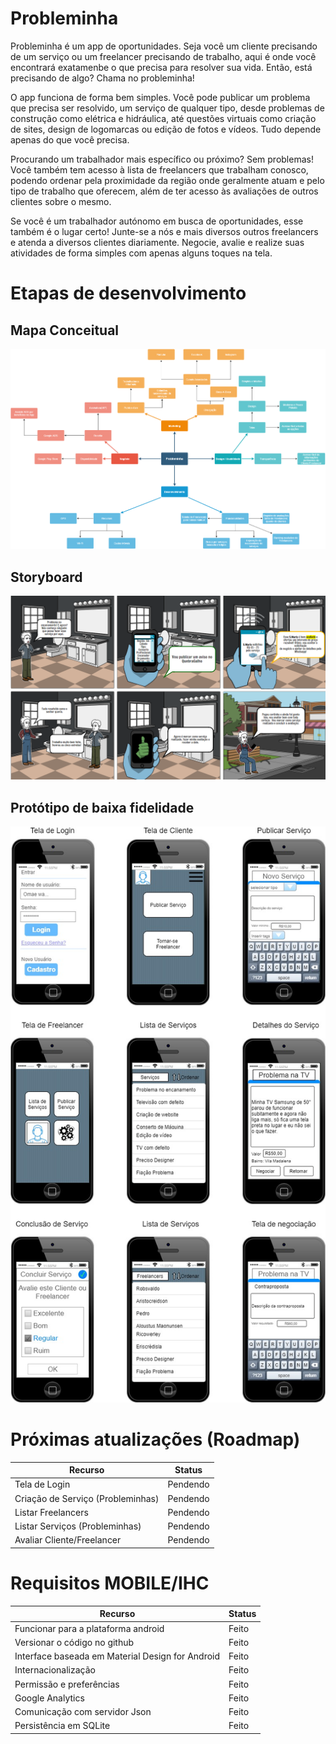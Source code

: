 # Probleminha
 Probleminha é um app de oportunidades. Seja você um cliente precisando de um serviço 
 ou um freelancer precisando de trabalho, aqui é onde você encontrará exatamenbe
 o que precisa para resolver sua vida. Então, está precisando de algo? Chama no probleminha!

 O app funciona de forma bem simples. Você pode publicar um problema que precisa ser resolvido, 
 um serviço de qualquer tipo, desde problemas de construção como elétrica e hidráulica, 
 até questões virtuais como criação de sites, design de logomarcas ou edição de fotos e vídeos. 
 Tudo depende apenas do que você precisa.

 Procurando um trabalhador mais específico ou próximo? Sem problemas! Você também tem acesso 
 à lista de freelancers que trabalham conosco, podendo ordenar pela proximidade da região 
 onde geralmente atuam e pelo tipo de trabalho que oferecem, além de ter acesso 
 às avaliações de outros clientes sobre o mesmo.

 Se você é um trabalhador autónomo em busca de oportunidades, esse também é o lugar certo! 
 Junte-se a nós e mais diversos outros freelancers e atenda a diversos clientes diariamente. 
 Negocie, avalie e realize suas atividades de forma simples com apenas alguns toques na tela.

# Etapas de desenvolvimento

## Mapa Conceitual
![](concepts/Concept_Map.png)

## Storyboard
![](concepts/storyboard.png)

## Protótipo de baixa fidelidade
![](concepts/Prototipo.jpg)

# Próximas atualizações (Roadmap)

 | Recurso                          | Status                                                                    |
 |----------------------------------|---------------------------------------------------------------------------|
 | Tela de Login                    | Pendendo                                                                  |
 | Criação de Serviço (Probleminhas)| Pendendo                                                                  |
 | Listar Freelancers               | Pendendo                                                                  |
 | Listar Serviços (Probleminhas)   | Pendendo                                                                  |
 | Avaliar Cliente/Freelancer       | Pendendo                                                                  |

# Requisitos MOBILE/IHC

| Recurso                          | Status                                                                    |
|----------------------------------|---------------------------------------------------------------------------|
| Funcionar para a plataforma android                                     | Feito                                                                     |
| Versionar o código no github                                            | Feito                                                                     |
| Interface baseada em Material Design for Android                        | Feito                                                                     |
| Internacionalização                                                     | Feito                                                                     |
| Permissão e preferências                                                | Feito                                                                     |
| Google Analytics                                                        | Feito                                                                    |
| Comunicação com servidor Json                                           | Feito                                                                     |
| Persistência em SQLite                                                  | Feito                                                                     |
